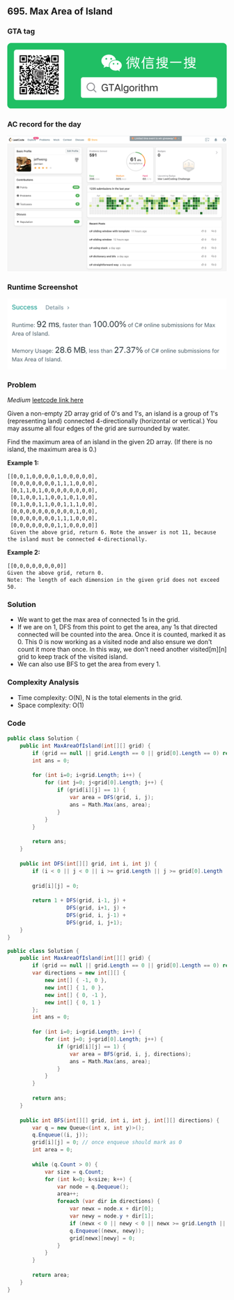 ## 695. Max Area of Island

### GTA tag
![img](../gta.png)

### AC record for the day
![img](./leetcode0310.png)

### Runtime Screenshot
![img](./runtime0310.png)

### Problem

*Medium*
[leetcode link here](https://leetcode.com/problems/max-area-of-island/)

Given a non-empty 2D array grid of 0's and 1's, an island is a group of 1's (representing land) connected 4-directionally (horizontal or vertical.) You may assume all four edges of the grid are surrounded by water.

Find the maximum area of an island in the given 2D array. (If there is no island, the maximum area is 0.)

**Example 1:**

```
[[0,0,1,0,0,0,0,1,0,0,0,0,0],
 [0,0,0,0,0,0,0,1,1,1,0,0,0],
 [0,1,1,0,1,0,0,0,0,0,0,0,0],
 [0,1,0,0,1,1,0,0,1,0,1,0,0],
 [0,1,0,0,1,1,0,0,1,1,1,0,0],
 [0,0,0,0,0,0,0,0,0,0,1,0,0],
 [0,0,0,0,0,0,0,1,1,1,0,0,0],
 [0,0,0,0,0,0,0,1,1,0,0,0,0]]
 Given the above grid, return 6. Note the answer is not 11, because the island must be connected 4-directionally.
```

**Example 2:**

```
[[0,0,0,0,0,0,0,0]]
Given the above grid, return 0.
Note: The length of each dimension in the given grid does not exceed 50.
```

### Solution

- We want to get the max area of connected 1s in the grid.
- If we are on 1, DFS from this point to get the area, any 1s that directed connected will be counted into the area. Once it is counted, marked it as 0. This 0 is now working as a visited node and also ensure we don't count it more than once. In this way, we don't need another visited[m][n] grid to keep track of the visited island. 
- We can also use BFS to get the area from every 1. 

### Complexity Analysis

- Time complexity: O(N), N is the total elements in the grid.
- Space complexity: O(1)

### Code

```c#
public class Solution {
    public int MaxAreaOfIsland(int[][] grid) {
        if (grid == null || grid.Length == 0 || grid[0].Length == 0) return 0;
        int ans = 0;
        
        for (int i=0; i<grid.Length; i++) {
            for (int j=0; j<grid[0].Length; j++) {
                if (grid[i][j] == 1) {
                    var area = DFS(grid, i, j);
                    ans = Math.Max(ans, area);
                }
            }
        }
        
        return ans;
    }
    
    public int DFS(int[][] grid, int i, int j) {
        if (i < 0 || j < 0 || i >= grid.Length || j >= grid[0].Length || grid[i][j] == 0) return 0;
        
        grid[i][j] = 0;
        
        return 1 + DFS(grid, i-1, j) +
                   DFS(grid, i+1, j) +
                   DFS(grid, i, j-1) +
                   DFS(grid, i, j+1);
    }
}
```

```c#
public class Solution {
    public int MaxAreaOfIsland(int[][] grid) {
        if (grid == null || grid.Length == 0 || grid[0].Length == 0) return 0;
        var directions = new int[][] {
            new int[] { -1, 0 },
            new int[] { 1, 0 },
            new int[] { 0, -1 },
            new int[] { 0, 1 }
        };
        int ans = 0;
        
        for (int i=0; i<grid.Length; i++) {
            for (int j=0; j<grid[0].Length; j++) {
                if (grid[i][j] == 1) {
                    var area = BFS(grid, i, j, directions);
                    ans = Math.Max(ans, area);
                }
            }
        }
        
        return ans;
    }
    
    public int BFS(int[][] grid, int i, int j, int[][] directions) {
        var q = new Queue<(int x, int y)>();
        q.Enqueue((i, j));
        grid[i][j] = 0; // once enqueue should mark as 0
        int area = 0;
        
        while (q.Count > 0) {
            var size = q.Count;
            for (int k=0; k<size; k++) {
                var node = q.Dequeue();
                area++;
                foreach (var dir in directions) {
                    var newx = node.x + dir[0];
                    var newy = node.y + dir[1];
                    if (newx < 0 || newy < 0 || newx >= grid.Length || newy >= grid[0].Length || grid[newx][newy] == 0) continue;
                    q.Enqueue((newx, newy));
                    grid[newx][newy] = 0;
                }
            }
        }
        
        return area;
    }
}
```